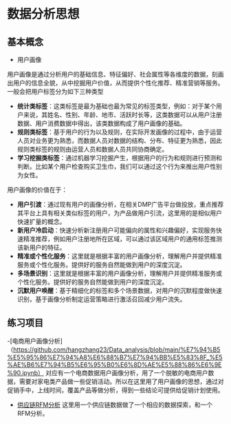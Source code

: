 # 数据分析思想

## 基本概念
- 用户画像

用户画像是通过分析用户的基础信息、特征偏好、社会属性等各维度的数据，刻画出用户的信息全貌，从中挖掘用户价值，从而提供个性化推荐、精准营销等服务。一般会把用户标签分为如下三种类型
  - **统计类标签**：这类标签是最为基础也最为常见的标签类型，例如：对于某个用户来说，其姓名、性别、年龄、地市、活跃时长等，这类数据可以从用户注册数据、用户消费数据中得出，该类数据构成了用户画像的基础。
  - **规则类标签**：基于用户的行为以及规则，在实际开发画像的过程中，由于运营人员对业务更为熟悉，而数据人员对数据的结构、分布、特征更为熟悉，因此规则类标签的规则由运营人员和数据人员共同协商确定。
  - **学习挖掘类标签**：通过机器学习挖掘产生，根据用户的行为和规则进行预测和判断。比如某个用户检查购买卫生巾，我们可以通过这个行为来推出用户性别为女性。

用户画像的价值在于：

  - **用户引渡**：通过现有用户的画像分析，在相关DMP广告平台做投放，重点推荐其平台上具有相关类似标签的用户，为产品做用户引流，这里用的是相似用户快速扩量的概念。
  - **新用户冷启动**：快速分析新注册用户可能偏向的属性和兴趣偏好，实现服务快速精准推荐，例如用户注册地所在区域，可以通过该区域用户的通用标签推测该新用户的特征。
  - **精准或个性化服务**：这里就是根据丰富的用户画像分析，理解用户并提供精准服务或个性化服务。提供好的服务自然能做到用户的深度沉淀。
  - **多场景识别**：这里就是根据丰富的用户画像分析，理解用户并提供精准服务或个性化服务。提供好的服务自然能做到用户的深度沉淀。
  - **沉默用户唤醒**：基于精细化的标签和多个场景数据，对用户的沉默程度做快速识别，基于画像分析制定运营策略进行激活召回减少用户流失。


## 练习项目
-[电商用户画像分析]（https://github.com/hangzhang23/Data_analysis/blob/main/%E7%94%B5%E5%95%86%E7%94%A8%E6%88%B7%E7%94%BB%E5%83%8F_%E5%AE%B6%E7%94%B5%E6%95%B0%E6%8D%AE%E5%88%86%E6%9E%90.ipynb）
对应有一个电商数据用户画像分析，用了一个脱敏的电商用户数据，需要对家电类产品做一些促销活动。所以在这里用了用户画像的思想，通过对促销手中，上线时间，覆盖产品等做分析，得到一些结论可提供给促销计划使用。
- [供应链RFM分析](https://github.com/hangzhang23/Data_analysis/blob/main/SupplyChain_analysis.ipynb)
这里用一个供应链数据做了一个相应的数据探索，和一个RFM分析。
